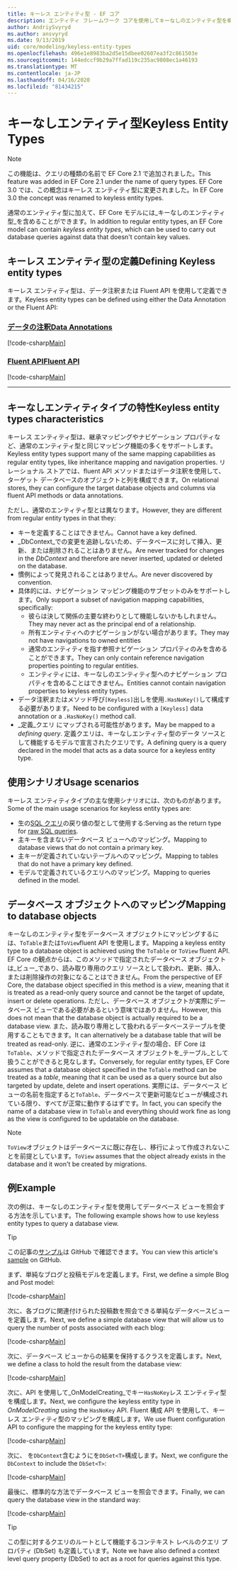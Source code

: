 ```yaml
---
title: キーレス エンティティ型 - EF コア
description: エンティティ フレームワーク コアを使用してキーなしのエンティティ型を構成する方法
author: AndriySvyryd
ms.author: ansvyryd
ms.date: 9/13/2019
uid: core/modeling/keyless-entity-types
ms.openlocfilehash: 496e1e8983ba2d5e15dbee02607ea3f2c861503e
ms.sourcegitcommit: 144edccf9b29a7ffad119c235ac9808ec1a46193
ms.translationtype: MT
ms.contentlocale: ja-JP
ms.lasthandoff: 04/16/2020
ms.locfileid: "81434215"
---
```

# <a name="keyless-entity-types"></a><span data-ttu-id="12e50-103">キーなしエンティティ型</span><span class="sxs-lookup"><span data-stu-id="12e50-103">Keyless Entity Types</span></span>

> [!NOTE]
> <span data-ttu-id="12e50-104">この機能は、クエリの種類の名前で EF Core 2.1 で追加されました。</span><span class="sxs-lookup"><span data-stu-id="12e50-104">This feature was added in EF Core 2.1 under the name of query types.</span></span> <span data-ttu-id="12e50-105">EF Core 3.0 では、この概念はキーレス エンティティ型に変更されました。</span><span class="sxs-lookup"><span data-stu-id="12e50-105">In EF Core 3.0 the concept was renamed to keyless entity types.</span></span>

<span data-ttu-id="12e50-106">通常のエンティティ型に加えて、EF Core モデルには_キーなしのエンティティ型_を含めることができます。</span><span class="sxs-lookup"><span data-stu-id="12e50-106">In addition to regular entity types, an EF Core model can contain _keyless entity types_, which can be used to carry out database queries against data that doesn't contain key values.</span></span>

## <a name="defining-keyless-entity-types"></a><span data-ttu-id="12e50-107">キーレス エンティティ型の定義</span><span class="sxs-lookup"><span data-stu-id="12e50-107">Defining Keyless entity types</span></span>

<span data-ttu-id="12e50-108">キーレス エンティティ型は、データ注釈または Fluent API を使用して定義できます。</span><span class="sxs-lookup"><span data-stu-id="12e50-108">Keyless entity types can be defined using either the Data Annotation or the Fluent API:</span></span>

### <a name="data-annotations"></a>[<span data-ttu-id="12e50-109">データの注釈</span><span class="sxs-lookup"><span data-stu-id="12e50-109">Data Annotations</span></span>](#tab/data-annotations)

[!code-csharp[Main](../../../samples/core/Modeling/DataAnnotations/Keyless.cs?Name=Keyless&highlight=1)]

### <a name="fluent-api"></a>[<span data-ttu-id="12e50-110">Fluent API</span><span class="sxs-lookup"><span data-stu-id="12e50-110">Fluent API</span></span>](#tab/fluent-api)

[!code-csharp[Main](../../../samples/core/Modeling/FluentAPI/Keyless.cs?Name=Keyless&highlight=4)]

***

## <a name="keyless-entity-types-characteristics"></a><span data-ttu-id="12e50-111">キーなしエンティティタイプの特性</span><span class="sxs-lookup"><span data-stu-id="12e50-111">Keyless entity types characteristics</span></span>

<span data-ttu-id="12e50-112">キーレス エンティティ型は、継承マッピングやナビゲーション プロパティなど、通常のエンティティ型と同じマッピング機能の多くをサポートします。</span><span class="sxs-lookup"><span data-stu-id="12e50-112">Keyless entity types support many of the same mapping capabilities as regular entity types, like inheritance mapping and navigation properties.</span></span> <span data-ttu-id="12e50-113">リレーショナル ストアでは、fluent API メソッドまたはデータ注釈を使用して、ターゲット データベースのオブジェクトと列を構成できます。</span><span class="sxs-lookup"><span data-stu-id="12e50-113">On relational stores, they can configure the target database objects and columns via fluent API methods or data annotations.</span></span>

<span data-ttu-id="12e50-114">ただし、通常のエンティティ型とは異なります。</span><span class="sxs-lookup"><span data-stu-id="12e50-114">However, they are different from regular entity types in that they:</span></span>

- <span data-ttu-id="12e50-115">キーを定義することはできません。</span><span class="sxs-lookup"><span data-stu-id="12e50-115">Cannot have a key defined.</span></span>
- <span data-ttu-id="12e50-116">_DbContext_での変更を追跡しないため、データベースに対して挿入、更新、または削除されることはありません。</span><span class="sxs-lookup"><span data-stu-id="12e50-116">Are never tracked for changes in the _DbContext_ and therefore are never inserted, updated or deleted on the database.</span></span>
- <span data-ttu-id="12e50-117">慣例によって発見されることはありません。</span><span class="sxs-lookup"><span data-stu-id="12e50-117">Are never discovered by convention.</span></span>
- <span data-ttu-id="12e50-118">具体的には、ナビゲーション マッピング機能のサブセットのみをサポートします。</span><span class="sxs-lookup"><span data-stu-id="12e50-118">Only support a subset of navigation mapping capabilities, specifically:</span></span>
  - <span data-ttu-id="12e50-119">彼らは決して関係の主要な終わりとして機能しないかもしれません。</span><span class="sxs-lookup"><span data-stu-id="12e50-119">They may never act as the principal end of a relationship.</span></span>
  - <span data-ttu-id="12e50-120">所有エンティティへのナビゲーションがない場合があります。</span><span class="sxs-lookup"><span data-stu-id="12e50-120">They may not have navigations to owned entities</span></span>
  - <span data-ttu-id="12e50-121">通常のエンティティを指す参照ナビゲーション プロパティのみを含めることができます。</span><span class="sxs-lookup"><span data-stu-id="12e50-121">They can only contain reference navigation properties pointing to regular entities.</span></span>
  - <span data-ttu-id="12e50-122">エンティティには、キーなしのエンティティ型へのナビゲーション プロパティを含めることはできません。</span><span class="sxs-lookup"><span data-stu-id="12e50-122">Entities cannot contain navigation properties to keyless entity types.</span></span>
- <span data-ttu-id="12e50-123">データ注釈またはメソッド呼び`[Keyless]`出しを使用`.HasNoKey()`して構成する必要があります。</span><span class="sxs-lookup"><span data-stu-id="12e50-123">Need to be configured with a `[Keyless]` data annotation or a `.HasNoKey()` method call.</span></span>
- <span data-ttu-id="12e50-124">_定義_クエリ にマップされる可能性があります。</span><span class="sxs-lookup"><span data-stu-id="12e50-124">May be mapped to a _defining query_.</span></span> <span data-ttu-id="12e50-125">定義クエリは、キーなしエンティティ型のデータ ソースとして機能するモデルで宣言されたクエリです。</span><span class="sxs-lookup"><span data-stu-id="12e50-125">A defining query is a query declared in the model that acts as a data source for a keyless entity type.</span></span>

## <a name="usage-scenarios"></a><span data-ttu-id="12e50-126">使用シナリオ</span><span class="sxs-lookup"><span data-stu-id="12e50-126">Usage scenarios</span></span>

<span data-ttu-id="12e50-127">キーレス エンティティタイプの主な使用シナリオには、次のものがあります。</span><span class="sxs-lookup"><span data-stu-id="12e50-127">Some of the main usage scenarios for keyless entity types are:</span></span>

- <span data-ttu-id="12e50-128">生の[SQL クエリ](xref:core/querying/raw-sql)の戻り値の型として使用する:</span><span class="sxs-lookup"><span data-stu-id="12e50-128">Serving as the return type for [raw SQL queries](xref:core/querying/raw-sql).</span></span>
- <span data-ttu-id="12e50-129">主キーを含まないデータベース ビューへのマッピング。</span><span class="sxs-lookup"><span data-stu-id="12e50-129">Mapping to database views that do not contain a primary key.</span></span>
- <span data-ttu-id="12e50-130">主キーが定義されていないテーブルへのマッピング。</span><span class="sxs-lookup"><span data-stu-id="12e50-130">Mapping to tables that do not have a primary key defined.</span></span>
- <span data-ttu-id="12e50-131">モデルで定義されているクエリへのマッピング。</span><span class="sxs-lookup"><span data-stu-id="12e50-131">Mapping to queries defined in the model.</span></span>

## <a name="mapping-to-database-objects"></a><span data-ttu-id="12e50-132">データベース オブジェクトへのマッピング</span><span class="sxs-lookup"><span data-stu-id="12e50-132">Mapping to database objects</span></span>

<span data-ttu-id="12e50-133">キーなしのエンティティ型をデータベース オブジェクトにマッピングするには、`ToTable`または`ToView`fluent API を使用します。</span><span class="sxs-lookup"><span data-stu-id="12e50-133">Mapping a keyless entity type to a database object is achieved using the `ToTable` or `ToView` fluent API.</span></span> <span data-ttu-id="12e50-134">EF Core の観点からは、このメソッドで指定されたデータベース オブジェクトは_ビュー_であり、読み取り専用のクエリ ソースとして扱われ、更新、挿入、または削除操作の対象になることはできません。</span><span class="sxs-lookup"><span data-stu-id="12e50-134">From the perspective of EF Core, the database object specified in this method is a _view_, meaning that it is treated as a read-only query source and cannot be the target of update, insert or delete operations.</span></span> <span data-ttu-id="12e50-135">ただし、データベース オブジェクトが実際にデータベース ビューである必要があるという意味ではありません。</span><span class="sxs-lookup"><span data-stu-id="12e50-135">However, this does not mean that the database object is actually required to be a database view.</span></span> <span data-ttu-id="12e50-136">また、読み取り専用として扱われるデータベーステーブルを使用することもできます。</span><span class="sxs-lookup"><span data-stu-id="12e50-136">It can alternatively be a database table that will be treated as read-only.</span></span> <span data-ttu-id="12e50-137">逆に、通常のエンティティ型の場合、EF Core は`ToTable`、メソッドで指定されたデータベース オブジェクトを_テーブル_として扱うことができると見なします。</span><span class="sxs-lookup"><span data-stu-id="12e50-137">Conversely, for regular entity types, EF Core assumes that a database object specified in the `ToTable` method can be treated as a _table_, meaning that it can be used as a query source but also targeted by update, delete and insert operations.</span></span> <span data-ttu-id="12e50-138">実際には、データベース ビューの名前を指定すると`ToTable`、データベースで更新可能なビューが構成されている限り、すべてが正常に動作するはずです。</span><span class="sxs-lookup"><span data-stu-id="12e50-138">In fact, you can specify the name of a database view in `ToTable` and everything should work fine as long as the view is configured to be updatable on the database.</span></span>

> [!NOTE]
> <span data-ttu-id="12e50-139">`ToView`オブジェクトはデータベースに既に存在し、移行によって作成されないことを前提としています。</span><span class="sxs-lookup"><span data-stu-id="12e50-139">`ToView` assumes that the object already exists in the database and it won't be created by migrations.</span></span>

## <a name="example"></a><span data-ttu-id="12e50-140">例</span><span class="sxs-lookup"><span data-stu-id="12e50-140">Example</span></span>

<span data-ttu-id="12e50-141">次の例は、キーなしのエンティティ型を使用してデータベース ビューを照会する方法を示しています。</span><span class="sxs-lookup"><span data-stu-id="12e50-141">The following example shows how to use keyless entity types to query a database view.</span></span>

> [!TIP]
> <span data-ttu-id="12e50-142">この記事の[サンプル](https://github.com/dotnet/EntityFramework.Docs/tree/master/samples/core/KeylessEntityTypes)は GitHub で確認できます。</span><span class="sxs-lookup"><span data-stu-id="12e50-142">You can view this article's [sample](https://github.com/dotnet/EntityFramework.Docs/tree/master/samples/core/KeylessEntityTypes) on GitHub.</span></span>

<span data-ttu-id="12e50-143">まず、単純なブログと投稿モデルを定義します。</span><span class="sxs-lookup"><span data-stu-id="12e50-143">First, we define a simple Blog and Post model:</span></span>

[!code-csharp[Main](../../../samples/core/KeylessEntityTypes/Program.cs#Entities)]

<span data-ttu-id="12e50-144">次に、各ブログに関連付けられた投稿数を照会できる単純なデータベースビューを定義します。</span><span class="sxs-lookup"><span data-stu-id="12e50-144">Next, we define a simple database view that will allow us to query the number of posts associated with each blog:</span></span>

[!code-csharp[Main](../../../samples/core/KeylessEntityTypes/Program.cs#View)]

<span data-ttu-id="12e50-145">次に、データベース ビューからの結果を保持するクラスを定義します。</span><span class="sxs-lookup"><span data-stu-id="12e50-145">Next, we define a class to hold the result from the database view:</span></span>

[!code-csharp[Main](../../../samples/core/KeylessEntityTypes/Program.cs#KeylessEntityType)]

<span data-ttu-id="12e50-146">次に、API を使用して_OnModelCreating_でキー`HasNoKey`レス エンティティ型を構成します。</span><span class="sxs-lookup"><span data-stu-id="12e50-146">Next, we configure the keyless entity type in _OnModelCreating_ using the `HasNoKey` API.</span></span>
<span data-ttu-id="12e50-147">Fluent 構成 API を使用して、キーレス エンティティ型のマッピングを構成します。</span><span class="sxs-lookup"><span data-stu-id="12e50-147">We use fluent configuration API to configure the mapping for the keyless entity type:</span></span>

[!code-csharp[Main](../../../samples/core/KeylessEntityTypes/Program.cs#Configuration)]

<span data-ttu-id="12e50-148">次に、 を`DbContext`含むようにを`DbSet<T>`構成します。</span><span class="sxs-lookup"><span data-stu-id="12e50-148">Next, we configure the `DbContext` to include the `DbSet<T>`:</span></span>

[!code-csharp[Main](../../../samples/core/KeylessEntityTypes/Program.cs#DbSet)]

<span data-ttu-id="12e50-149">最後に、標準的な方法でデータベース ビューを照会できます。</span><span class="sxs-lookup"><span data-stu-id="12e50-149">Finally, we can query the database view in the standard way:</span></span>

[!code-csharp[Main](../../../samples/core/KeylessEntityTypes/Program.cs#Query)]

> [!TIP]
> <span data-ttu-id="12e50-150">この型に対するクエリのルートとして機能するコンテキスト レベルのクエリ プロパティ (DbSet) も定義しています。</span><span class="sxs-lookup"><span data-stu-id="12e50-150">Note we have also defined a context level query property (DbSet) to act as a root for queries against this type.</span></span>
